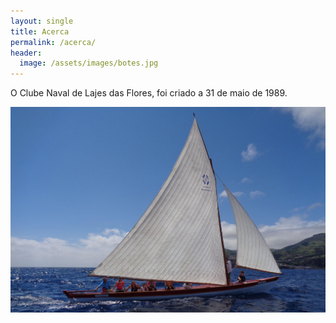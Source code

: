 ```yaml
---
layout: single
title: Acerca
permalink: /acerca/
header:
  image: /assets/images/botes.jpg
---
```


O Clube Naval de Lajes das Flores, foi criado a 31 de maio de 1989.

![O Formosa](/assets/images/formosa2.jpg)